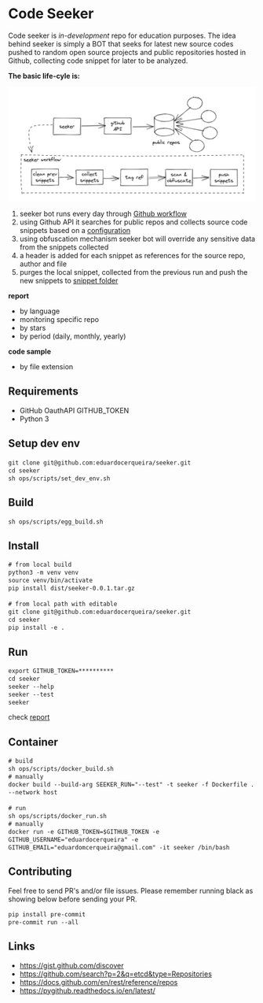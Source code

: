 # Code Seeker

Code seeker is *in-development* repo for education purposes. The idea behind seeker is simply a BOT that seeks for
latest new source codes pushed to random open source projects and public repositories hosted in Github, collecting
code snippet for later to be analyzed.

**The basic life-cyle is:**

![workflow](docs/seeker-workflow.png)

1. seeker bot runs every day through [Github workflow](.github/workflows/run-seeker.yml)
2. using Github API it searches for public repos and collects source code snippets based on a [configuration](seeker/seeker.conf)
3. using obfuscation mechanism seeker bot will override any sensitive data from the snippets collected
4. a header is added for each snippet as references for the source repo, author and file
5. purges the local snippet, collected from the previous run and push the new snippets to [snippet folder](seeker/snippet)

**report**

* by language
* monitoring specific repo
* by stars
* by period (daily, monthly, yearly)

**code sample**

* by file extension

## Requirements
* GitHub OauthAPI GITHUB_TOKEN
* Python 3

## Setup dev env

```shell
git clone git@github.com:eduardocerqueira/seeker.git
cd seeker
sh ops/scripts/set_dev_env.sh
```

## Build

```shell
sh ops/scripts/egg_build.sh
```

## Install

```shell
# from local build
python3 -m venv venv
source venv/bin/activate
pip install dist/seeker-0.0.1.tar.gz

# from local path with editable
git clone git@github.com:eduardocerqueira/seeker.git
cd seeker
pip install -e .
```

## Run

```shell
export GITHUB_TOKEN=**********
cd seeker
seeker --help
seeker --test
seeker
```

check [report](seeker/report.txt)

## Container

```shell
# build
sh ops/scripts/docker_build.sh
# manually
docker build --build-arg SEEKER_RUN="--test" -t seeker -f Dockerfile . --network host

# run
sh ops/scripts/docker_run.sh
# manually
docker run -e GITHUB_TOKEN=$GITHUB_TOKEN -e GITHUB_USERNAME="eduardocerqueira" -e GITHUB_EMAIL="eduardomcerqueira@gmail.com" -it seeker /bin/bash
```

## Contributing

Feel free to send PR's and/or file issues. Please remember running black as showing below before sending your PR.

```shell
pip install pre-commit
pre-commit run --all
```

## Links

* https://gist.github.com/discover
* https://github.com/search?p=2&q=etcd&type=Repositories
* https://docs.github.com/en/rest/reference/repos
* https://pygithub.readthedocs.io/en/latest/
